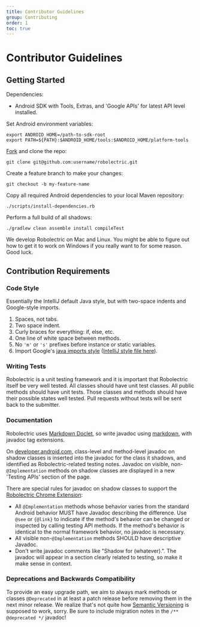 ```yaml
---
title: Contributor Guidelines
group: Contributing
order: 1
toc: true
---
```


# Contributor Guidelines

## Getting Started

Dependencies:

* Android SDK with Tools, Extras, and 'Google APIs' for latest API level installed.

Set Android environment variables:

    export ANDROID_HOME=/path-to-sdk-root
    export PATH=${PATH}:$ANDROID_HOME/tools:$ANDROID_HOME/platform-tools

[Fork](https://github.com/robolectric/robolectric) and clone the repo:

    git clone git@github.com:username/robolectric.git
    
Create a feature branch to make your changes:

    git checkout -b my-feature-name
    
Copy all required Android dependencies to your local Maven repository:

    ./scripts/install-dependencies.rb

Perform a full build of all shadows:

    ./gradlew clean assemble install compileTest

We develop Robolectric on Mac and Linux. You might be able to figure out how to get it to work on Windows if you really want to for some reason. Good luck.

## Contribution Requirements

### Code Style

Essentially the IntelliJ default Java style, but with two-space indents and Google-style imports.

1. Spaces, not tabs.
2. Two space indent.
3. Curly braces for everything: if, else, etc.
4. One line of white space between methods.
5. No `'m'` or `'s'` prefixes before instance or static variables.
6. Import Google's [java imports style](https://google.github.io/styleguide/javaguide.html#s3.3-import-statements) ([IntelliJ style file here](https://github.com/google/styleguide/blob/gh-pages/intellij-java-google-style.xml)).

### Writing Tests

Robolectric is a unit testing framework and it is important that Robolectric itself be very well tested. All classes should have unit test classes. All public methods should have unit tests. Those classes and methods should have their possible states well tested. Pull requests without tests will be sent back to the submitter.

### Documentation

Robolectric uses [Markdown Doclet](https://github.com/Abnaxos/markdown-doclet), so write javadoc
using [markdown](http://daringfireball.net/projects/markdown/), with javadoc tag extensions.

On [developer.android.com](https://developer.android.com/reference/packages.html), class-level and method-level javadoc on shadow classes is inserted into the javadoc for the class it shadows, and identified as Robolectric-related testing notes. Javadoc on visible, non-`@Implementation` methods on shadow classes are displayed in a new 'Testing APIs' section of the page.

There are special rules for javadoc on shadow classes to support the [Robolectric Chrome Extension](https://chrome.google.com/webstore/detail/robolectric/pjepcinimnfnaoopahdkpkefnefdkdgh):
* All `@Implementation` methods whose behavior varies from the standard Android behavior MUST have Javadoc describing the difference. Use `@see` or `{@link}` to indicate if the method's behavior can be changed or inspected by calling testing API methods. If the method's behavior is identical to the normal framework behavior, no javadoc is necessary.
* All visible non-`@Implementation` methods SHOULD have descriptive Javadoc.
* Don't write javadoc comments like "Shadow for (whatever).". The javadoc will appear in a section clearly related to testing, so make it make sense in context.

### Deprecations and Backwards Compatibility

To provide an easy upgrade path, we aim to always mark methods or classes `@Deprecated` in at least a patch release before removing them in the next minor release. We realize that's not quite how [Semantic Versioning](http://semver.org/) is supposed to work, sorry. Be sure to include migration notes in the `/** @deprecated */` javadoc!
